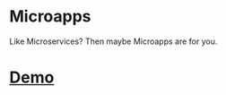 Microapps
=========

Like Microservices? Then maybe Microapps are for you.

# [Demo](https://pyrolistical.github.com/microapps)
